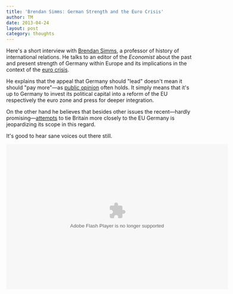 ```yaml
---
title: 'Brendan Simms: German Strength and the Euro Crisis'
author: TM
date: 2013-04-24
layout: post
category: thoughts
---
```


Here's a short interview with <a href="http://www.polis.cam.ac.uk/contacts/staff/simms-brendan.html" target="_blank" rel="nofollow">Brendan Simms</a>, a professor of history of international relations. He talks to an editor of the _Economist_ about the past and present strength of Germany within Europe and its implications in the context of the <a href="http://www.diagoge.com/tag/eurocrisis/" target="_blank">euro crisis</a>.

He explains that the appeal that Germany should "lead" doesn't mean it should "pay more"—as <a href="http://www.bbc.co.uk/news/world-europe-21974496" target="_blank" rel="nofollow">public opinion</a> often holds. It simply means that it's up to Germany to invest its political capital into a reform of the EU respectively the euro zone and press for deeper integration.

On the other hand he believes that besides other issues the recent—hardly promising—<a href="http://www.guardian.co.uk/world/2013/apr/22/uk-military-eu-german-minister" target="_blank" rel="nofollow">attempts</a> to tie Britain more closely to the EU Germany is jeopardizing its scope in this regard.

It's good to hear sane voices out there still.

<object id="flashObj" width="595" height="390" codebase="http://download.macromedia.com/pub/shockwave/cabs/flash/swflash.cab#version=9,0,47,0"><param name="movie" value="http://c.brightcove.com/services/viewer/federated_f9?isVid=1" /><param name="bgcolor" value="#FFFFF8" /><param name="flashVars" value="videoId=2321698474001&linkBaseURL=http%3A%2F%2Fecon.st%2F16lgXZy&playerID=1425961410001&playerKey=AQ~~,AAABDH-R__E~,dB4S9tmhdOo20g03jDsDgNBGDcclfHEU&domain=embed" /><param name="allowFullScreen" value="true" /><param name="swLiveConnect" value="true" /><param name="autoStart" value="false" /><param name="allowScriptAccess" value="always" /><embed src="http://c.brightcove.com/services/viewer/federated_f9?isVid=1" bgcolor="#FFFFF8" flashVars="videoId=2321698474001&linkBaseURL=http%3A%2F%2Fecon.st%2F16lgXZy&playerID=1425961410001&playerKey=AQ~~,AAABDH-R__E~,dB4S9tmhdOo20g03jDsDgNBGDcclfHEU&domain=embed&dynamicStreaming=false" base="http://admin.brightcove.com" name="flashObj" width="595" height="390" seamlesstabbing="false" type="application/x-shockwave-flash" allowFullScreen="true" swLiveConnect="true" allowScriptAccess="always" pluginspage="http://www.macromedia.com/shockwave/download/index.cgi?P1_Prod_Version=ShockwaveFlash"></embed></object>